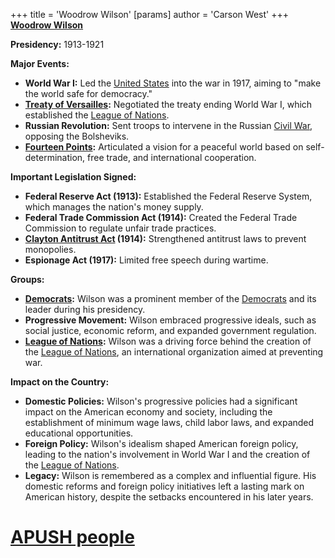 +++
 title = 'Woodrow Wilson'
[params]
	author = 'Carson West'
+++
**[Woodrow Wilson](./../woodrow-wilson/)**

**Presidency:** 1913-1921

**Major Events:**

* **World War I:** Led the [United States](./../united-states/) into the war in 1917, aiming to "make the world safe for democracy."
* **[Treaty of Versailles](./../treaty-of-versailles/):** Negotiated the treaty ending World War I, which established the [League of Nations](./../league-of-nations/).
* **Russian Revolution:** Sent troops to intervene in the Russian [Civil War](./../civil-war/), opposing the Bolsheviks.
* **[Fourteen Points](./../fourteen-points/):** Articulated a vision for a peaceful world based on self-determination, free trade, and international cooperation.

**Important Legislation Signed:**

* **Federal Reserve Act (1913):** Established the Federal Reserve System, which manages the nation's money supply.
* **Federal Trade Commission Act (1914):** Created the Federal Trade Commission to regulate unfair trade practices.
* **[Clayton Antitrust Act](./../clayton-antitrust-act/) (1914):** Strengthened antitrust laws to prevent monopolies.
* **Espionage Act (1917):** Limited free speech during wartime.

**Groups:**

* **[Democrats](./../democrats/):** Wilson was a prominent member of the [Democrats](./../democrats/) and its leader during his presidency.
* **Progressive Movement:** Wilson embraced progressive ideals, such as social justice, economic reform, and expanded government regulation.
* **[League of Nations](./../league-of-nations/):** Wilson was a driving force behind the creation of the [League of Nations](./../league-of-nations/), an international organization aimed at preventing war.

**Impact on the Country:**

* **Domestic Policies:** Wilson's progressive policies had a significant impact on the American economy and society, including the establishment of minimum wage laws, child labor laws, and expanded educational opportunities.
* **Foreign Policy:** Wilson's idealism shaped American foreign policy, leading to the nation's involvement in World War I and the creation of the [League of Nations](./../league-of-nations/).
* **Legacy:** Wilson is remembered as a complex and influential figure. His domestic reforms and foreign policy initiatives left a lasting mark on American history, despite the setbacks encountered in his later years.
# [APUSH people](./../apush-people/)